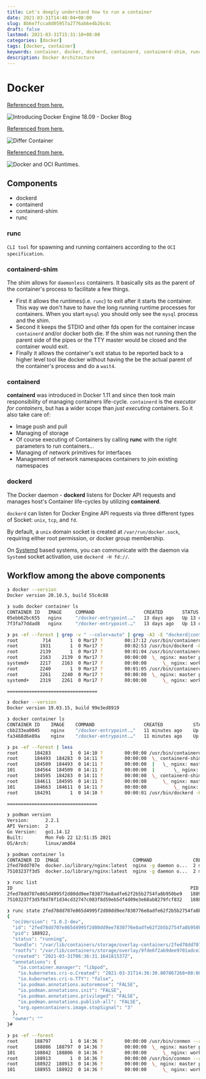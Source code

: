 ```yaml
---
title: Let's deeply understand how to run a container
date: 2021-03-31T14:48:04+08:00
slug: 8b6e7fcca8d05957a2776ab6e4b26c4c
draft: false
lastmod: 2021-03-31T15:31:10+08:00
categories: [docker]
tags: [docker, container]
keywords: container, docker, dockerd, containerd, containerd-shim, runc
description: Docker Architecture
---
```

# Docker

[Referenced from here.](https://www.docker.com/blog/introducing-docker-engine-18-09/)

![Introducing Docker Engine 18.09 - Docker Blog](/assets/DockerEngineDiagram-1.png)

[Referenced from here.](https://mkdev.me/en/posts/the-tool-that-really-runs-your-containers-deep-dive-into-runc-and-oci-specifications)

![Differ Container](/assets/differ-container.png)

[Referenced from here.](https://medium.com/@avijitsarkar123/docker-and-oci-runtimes-a9c23a5646d6)

![Docker and OCI Runtimes.](/assets/docker_oci.png)

## Components

- dockerd
- containerd
- containerd-shim
- runc

### runc

`CLI tool` for spawning and running containers according to the `OCI specification`.

### containerd-shim

The shim allows for `daemonless` containers. It basically sits as the parent of the container's process to facilitate a few things.

- First it allows the runtimes(i.e. `runc`) to exit after it starts the container. This way we don't have to have the long running runtime processes for containers. When you start `mysql` you should only see the `mysql` process and the shim.
- Second it keeps the STDIO and other fds open for the container incase `containerd` and/or docker both die. If the shim was not running then the parent side of the pipes or the TTY master would be closed and the container would exit.
- Finally it allows the container's exit status to be reported back to a higher level tool like docker without having the be the actual parent of the container's process and do a `wait4`.

### containerd

**containerd** was introduced in Docker 1.11 and since then took main responsibility of managing containers life-cycle. `containerd` is the *executor for containers*, but has a wider scope than *just executing* containers. So it also take care of:

- Image push and pull
- Managing of storage
- Of course executing of Containers by calling **runc** with the right parameters to run containers...
- Managing of network primitives for interfaces
- Management of network namespaces containers to join existing namespaces

### dockerd

The Docker daemon - **dockerd** listens for Docker API requests and manages host's Container life-cycles by utilizing **containerd**.

`dockerd` can listen for Docker Engine API requests via three different types of Socket: `unix`, `tcp`, and `fd`.

By default, a `unix` domain socket is created at `/var/run/docker.sock`, requiring either root permission, or docker group membership.

On [Systemd](http://alexander.holbreich.org/tag/systemd/) based systems, you can communicate with the daemon via `Systemd` socket activation, use `dockerd -H fd://`.

## Workflow among the above components

```bash
❯ docker --version
Docker version 20.10.5, build 55c4c88

❯ sudo docker container ls
CONTAINER ID   IMAGE     COMMAND                  CREATED       STATUS       PORTS     NAMES
05ebb62bc655   nginx     "/docker-entrypoint.…"   13 days ago   Up 13 days   80/tcp    nginx2
7f3fa77ddad8   nginx     "/docker-entrypoint.…"   13 days ago   Up 13 days   80/tcp    nginx1

❯ ps -ef --forest | grep -v " --color=auto" | grep -A3 -E "dockerd|containerd"
root         714       1  0 Mar17 ?        00:17:12 /usr/bin/containerd
root        1931       1  0 Mar17 ?        00:02:53 /usr/bin/dockerd -H fd:// --containerd=/run/containerd/containerd.sock
root        2139       1  0 Mar17 ?        00:01:04 /usr/bin/containerd-shim-runc-v2 -namespace moby -id 7f3fa77ddad85e82619b21d6fd9bde8c6fa7cce9e1c063b4f18f258c1206b1e4 -address /run/containerd/containerd.sock
root        2163    2139  0 Mar17 ?        00:00:00  \_ nginx: master process nginx -g daemon off;
systemd+    2217    2163  0 Mar17 ?        00:00:00      \_ nginx: worker process
root        2240       1  0 Mar17 ?        00:01:05 /usr/bin/containerd-shim-runc-v2 -namespace moby -id 05ebb62bc6557c76f9d4494bbd2262e9fa7f91c3a0bad14677455a158e949f75 -address /run/containerd/containerd.sock
root        2261    2240  0 Mar17 ?        00:00:00  \_ nginx: master process nginx -g daemon off;
systemd+    2319    2261  0 Mar17 ?        00:00:00      \_ nginx: worker process

=================================

❯ docker --version
Docker version 19.03.15, build 99e3ed8919

❯ docker container ls
CONTAINER ID    IMAGE    COMMAND                  CREATED           STATUS           PORTS     NAMES
cbb233ea0045    nginx    "/docker-entrypoint.…"   11 minutes ago    Up 11 minutes    80/tcp    nginx2
fa3468d6e89a    nginx    "/docker-entrypoint.…"   11 minutes ago    Up 11 minutes    80/tcp    nginx1

❯ ps -ef --forest | less
root      184283       1  0 14:10 ?        00:00:00 /usr/bin/containerd
root      184493  184283  0 14:11 ?        00:00:00  \_ containerd-shim -namespace moby -workdir /var/lib/containerd/io.containerd.runtime.v1.linux/moby/fa3468d6e89a7ddcbd67a7049b2fd1771555c445ba6e8795a4634cb4795ecdd6 -address /run/containerd/containerd.sock -containerd-binary /usr/bin/containerd -runtime-root /var/run/docker/runtime-runc
root      184509  184493  0 14:11 ?        00:00:00  |   \_ nginx: master process nginx -g daemon off;
101       184564  184509  0 14:11 ?        00:00:00  |       \_ nginx: worker process
root      184595  184283  0 14:11 ?        00:00:00  \_ containerd-shim -namespace moby -workdir /var/lib/containerd/io.containerd.runtime.v1.linux/moby/cbb233ea004589877970ee3b4bcd08672370c159720617c29c31b943e4a5be3c -address /run/containerd/containerd.sock -containerd-binary /usr/bin/containerd -runtime-root /var/run/docker/runtime-runc
root      184611  184595  0 14:11 ?        00:00:00      \_ nginx: master process nginx -g daemon off;
101       184663  184611  0 14:11 ?        00:00:00          \_ nginx: worker process
root      184291       1  0 14:10 ?        00:00:01 /usr/bin/dockerd -H fd:// --containerd=/run/containerd/containerd.sock

=================================

❯ podman version
Version:      2.2.1
API Version:  2
Go Version:   go1.14.12
Built:        Mon Feb 22 12:51:35 2021
OS/Arch:      linux/amd64

❯ podman container ls
CONTAINER ID  IMAGE                           COMMAND               CREATED        STATUS            PORTS   NAMES
2fed78dd707e  docker.io/library/nginx:latest  nginx -g daemon o...  2 minutes ago  Up 2 minutes ago          nginx2
75103237f3d5  docker.io/library/nginx:latest  nginx -g daemon o...  2 minutes ago  Up 2 minutes ago          nginx1

❯ runc list
ID                                                                 PID         STATUS      BUNDLE                                                                                                                     CREATED                          OWNER
2fed78dd707e865d4995f2d80dd9ee7830776e8adfe62f2b5b2754fa8b950be9   188922      running     /var/lib/containers/storage/overlay-containers/2fed78dd707e865d4995f2d80dd9ee7830776e8adfe62f2b5b2754fa8b950be9/userdata   2021-03-31T06:36:31.164181537Z   root
75103237f3d5f8d78f1d34cd32747c083f8d59eb5df4d09e3e68ab8279fcf832   188806      running     /var/lib/containers/storage/overlay-containers/75103237f3d5f8d78f1d34cd32747c083f8d59eb5df4d09e3e68ab8279fcf832/userdata   2021-03-31T06:36:25.812499602Z   root

❯ runc state 2fed78dd707e865d4995f2d80dd9ee7830776e8adfe62f2b5b2754fa8b950be9
{
  "ociVersion": "1.0.2-dev",
  "id": "2fed78dd707e865d4995f2d80dd9ee7830776e8adfe62f2b5b2754fa8b950be9",
  "pid": 188922,
  "status": "running",
  "bundle": "/var/lib/containers/storage/overlay-containers/2fed78dd707e865d4995f2d80dd9ee7830776e8adfe62f2b5b2754fa8b950be9/userdata",
  "rootfs": "/var/lib/containers/storage/overlay/9fde6f2ab9dee9701adce3862803afe893c009269e74c0c77e18c4454c9184d1/merged",
  "created": "2021-03-31T06:36:31.164181537Z",
  "annotations": {
    "io.container.manager": "libpod",
    "io.kubernetes.cri-o.Created": "2021-03-31T14:36:30.807867268+08:00",
    "io.kubernetes.cri-o.TTY": "false",
    "io.podman.annotations.autoremove": "FALSE",
    "io.podman.annotations.init": "FALSE",
    "io.podman.annotations.privileged": "FALSE",
    "io.podman.annotations.publish-all": "FALSE",
    "org.opencontainers.image.stopSignal": "3"
  },
  "owner": ""
}#

❯ ps -ef --forest
root      188797       1  0 14:36 ?        00:00:00 /usr/bin/conmon --api-version 1 -c 75103237f3d5f8d78f1d34cd32747c083f8d59eb5df4d09e3e68ab8279fcf832 -u 75103237f3d5f8d78f1d34cd32747c083f8d59eb5df4d09e3e68ab8279fcf832 -r /usr/bin/runc -b /var/lib/containers/storage/overlay-containers/75103237f3d5f8d78f1d34cd32747c08/run/containers/storage/overlay-containers/75103237f3d5f8d78f1d34cd32747c083f8d59eb5df4d09e3e68ab8279fcf832/userdata/conmon.pid --exit-command /usr/bin/podman --exit-command-arg --root --exit-command-arg /var/lib/containers/storage --exit-command-arg --runroot --exit-command-arg /var/run/containers/storage --exit-comm
root      188806  188797  0 14:36 ?        00:00:00  \_ nginx: master process nginx -g daemon off;
101       188842  188806  0 14:36 ?        00:00:00      \_ nginx: worker process
root      188913       1  0 14:36 ?        00:00:00 /usr/bin/conmon --api-version 1 -c 2fed78dd707e865d4995f2d80dd9ee7830776e8adfe62f2b5b2754fa8b950be9 -u 2fed78dd707e865d4995f2d80dd9ee7830776e8adfe62f2b5b2754fa8b950be9 -r /usr/bin/runc -b /var/lib/containers/storage/overlay-containers/2fed78dd707e865d4995f2d80dd9ee78/run/containers/storage/overlay-containers/2fed78dd707e865d4995f2d80dd9ee7830776e8adfe62f2b5b2754fa8b950be9/userdata/conmon.pid --exit-command /usr/bin/podman --exit-command-arg --root --exit-command-arg /var/lib/containers/storage --exit-command-arg --runroot --exit-command-arg /var/run/containers/storage --exit-comm
root      188922  188913  0 14:36 ?        00:00:00  \_ nginx: master process nginx -g daemon off;
101       188955  188922  0 14:36 ?        00:00:00      \_ nginx: worker process


```
